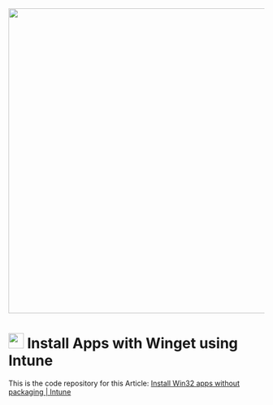 <img src="https://learn.microsoft.com/de-de/windows/package-manager/winget/images/install.png" width="600"/>

# <img src="https://img.icons8.com/?size=100&id=D5nuxA0qwo6w&format=png&color=000000" width="30"/> Install Apps with Winget using Intune

This is the code repository for this Article: [Install Win32 apps without packaging | Intune](https://michaelsendpoint.com/intune/install_winget_apps.html)
